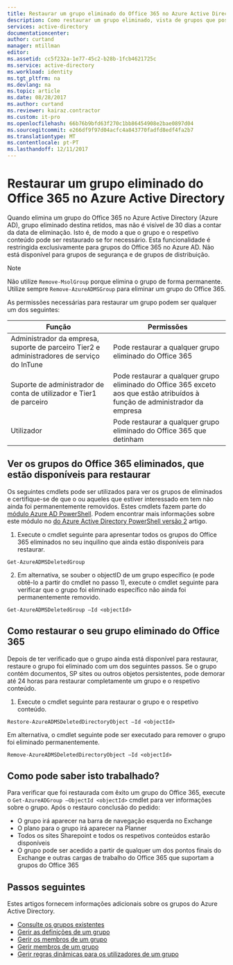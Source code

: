 ```yaml
---
title: Restaurar um grupo eliminado do Office 365 no Azure Active Directory | Microsoft Docs
description: Como restaurar um grupo eliminado, vista de grupos que possam ser restauradas e permamnently eliminar um grupo no Azure Active Directory
services: active-directory
documentationcenter: 
author: curtand
manager: mtillman
editor: 
ms.assetid: cc5f232a-1e77-45c2-b28b-1fcb4621725c
ms.service: active-directory
ms.workload: identity
ms.tgt_pltfrm: na
ms.devlang: na
ms.topic: article
ms.date: 08/28/2017
ms.author: curtand
ms.reviewer: kairaz.contractor
ms.custom: it-pro
ms.openlocfilehash: 66b76b9bfd63f270c1bb86454908e2bae0897d04
ms.sourcegitcommit: e266df9f97d04acfc4a843770fadfd8edf4fa2b7
ms.translationtype: MT
ms.contentlocale: pt-PT
ms.lasthandoff: 12/11/2017
---
```

# <a name="restore-a-deleted-office-365-group-in-azure-active-directory"></a>Restaurar um grupo eliminado do Office 365 no Azure Active Directory

Quando elimina um grupo do Office 365 no Azure Active Directory (Azure AD), grupo eliminado destina retidos, mas não é visível de 30 dias a contar da data de eliminação. Isto é, de modo a que o grupo e o respetivo conteúdo pode ser restaurado se for necessário. Esta funcionalidade é restringida exclusivamente para grupos do Office 365 no Azure AD. Não está disponível para grupos de segurança e de grupos de distribuição.

> [!NOTE] 
> Não utilize `Remove-MsolGroup` porque elimina o grupo de forma permanente. Utilize sempre `Remove-AzureADMSGroup` para eliminar um grupo do Office 365. 

As permissões necessárias para restaurar um grupo podem ser qualquer um dos seguintes:

Função  | Permissões 
--------- | ---------
Administrador da empresa, suporte de parceiro Tier2 e administradores de serviço do InTune | Pode restaurar a qualquer grupo eliminado do Office 365 
Suporte de administrador de conta de utilizador e Tier1 de parceiro | Pode restaurar a qualquer grupo eliminado do Office 365 exceto aos que estão atribuídos à função de administrador da empresa 
Utilizador | Pode restaurar a qualquer grupo eliminado do Office 365 que detinham 


## <a name="view-the-deleted-office-365-groups-that-are-available-to-restore"></a>Ver os grupos do Office 365 eliminados, que estão disponíveis para restaurar
Os seguintes cmdlets pode ser utilizados para ver os grupos de eliminados e certifique-se de que o ou aqueles que estiver interessado em tem não ainda foi permanentemente removidos. Estes cmdlets fazem parte do [módulo Azure AD PowerShell](https://www.powershellgallery.com/packages/AzureAD/). Podem encontrar mais informações sobre este módulo no [do Azure Active Directory PowerShell versão 2](/powershell/azure/install-adv2?view=azureadps-2.0) artigo.

1.  Execute o cmdlet seguinte para apresentar todos os grupos do Office 365 eliminados no seu inquilino que ainda estão disponíveis para restaurar.
  ```
  Get-AzureADMSDeletedGroup
  ```

2.  Em alternativa, se souber o objectID de um grupo específico (e pode obtê-lo a partir do cmdlet no passo 1), execute o cmdlet seguinte para verificar que o grupo foi eliminado específico não ainda foi permanentemente removido.
  ```
  Get-AzureADMSDeletedGroup –Id <objectId>
  ```



## <a name="how-to-restore-your-deleted-office-365-group"></a>Como restaurar o seu grupo eliminado do Office 365
Depois de ter verificado que o grupo ainda está disponível para restaurar, restaure o grupo foi eliminado com um dos seguintes passos. Se o grupo contém documentos, SP sites ou outros objetos persistentes, pode demorar até 24 horas para restaurar completamente um grupo e o respetivo conteúdo.

1.  Execute o cmdlet seguinte para restaurar o grupo e o respetivo conteúdo.
  
  ```
  Restore-AzureADMSDeletedDirectoryObject –Id <objectId>
  ``` 

Em alternativa, o cmdlet seguinte pode ser executado para remover o grupo foi eliminado permanentemente.
  ```
  Remove-AzureADMSDeletedDirectoryObject –Id <objectId>
  ```

## <a name="how-do-you-know-this-worked"></a>Como pode saber isto trabalhado?
Para verificar que foi restaurada com êxito um grupo do Office 365, execute o `Get-AzureADGroup –ObjectId <objectId>` cmdlet para ver informações sobre o grupo. Após o restauro conclusão do pedido:
- O grupo irá aparecer na barra de navegação esquerda no Exchange
- O plano para o grupo irá aparecer na Planner
- Todos os sites Sharepoint e todos os respetivos conteúdos estarão disponíveis
- O grupo pode ser acedido a partir de qualquer um dos pontos finais do Exchange e outras cargas de trabalho do Office 365 que suportam a grupos do Office 365


## <a name="next-steps"></a>Passos seguintes
Estes artigos fornecem informações adicionais sobre os grupos do Azure Active Directory.

* [Consulte os grupos existentes](active-directory-groups-view-azure-portal.md)
* [Gerir as definições de um grupo](active-directory-groups-settings-azure-portal.md)
* [Gerir os membros de um grupo](active-directory-groups-members-azure-portal.md)
* [Gerir membros de um grupo](active-directory-groups-membership-azure-portal.md)
* [Gerir regras dinâmicas para os utilizadores de um grupo](active-directory-groups-dynamic-membership-azure-portal.md)
